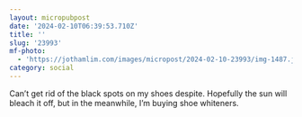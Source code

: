 ```yaml
---
layout: micropubpost
date: '2024-02-10T06:39:53.710Z'
title: ''
slug: '23993'
mf-photo:
  - 'https://jothamlim.com/images/micropost/2024-02-10-23993/img-1487.jpeg'
category: social
---
```

Can’t get rid of the black spots on my shoes despite. Hopefully the sun will bleach it off, but in the meanwhile, I’m buying shoe whiteners.
